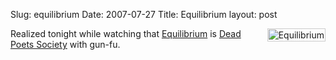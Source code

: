 Slug: equilibrium
Date: 2007-07-27
Title: Equilibrium
layout: post

<a href="http://imdb.com/title/tt0238380/ "><img  alt="Equilibrium" class="at-xid-6a010534988cd3970b0120a55ce9ef970b " src="http://steveivy.typepad.com/.a/6a010534988cd3970b0120a55ce9ef970b-pi" style="float:right; margin: 0 0 8px 8px; padding:1px; border:1px solid #ccc;" /></a> Realized tonight while watching that [Equilibrium](http://imdb.com/title/tt0238380/) is [Dead Poets Society](http://imdb.com/title/tt0097165/) with gun-fu.
